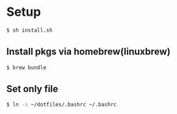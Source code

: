 # Setup

```sh
$ sh install.sh
```

## Install pkgs via homebrew(linuxbrew)

```sh
$ brew bundle
```

## Set only file

```sh
$ ln -s ~/dotfiles/.bashrc ~/.bashrc
```
